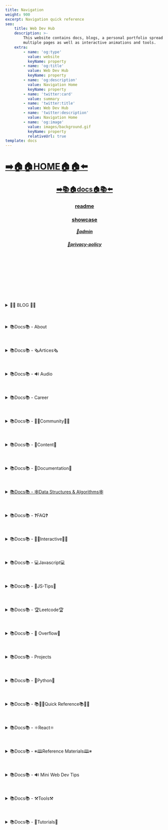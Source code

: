 ```yaml
---
title: Navigation
weight: 900
excerpt: Navigation quick reference
seo:
    title: Web Dev Hub
    description: >-
        This website contains docs, blogs, a personal portfolio spread out across
        multiple pages as well as interactive animations and tools.
    extra:
        - name: 'og:type'
          value: website
          keyName: property
        - name: 'og:title'
          value: Web Dev Hub
          keyName: property
        - name: 'og:description'
          value: Navigation Home
          keyName: property
        - name: 'twitter:card'
          value: summary
        - name: 'twitter:title'
          value: Web Dev Hub
        - name: 'twitter:description'
          value: Navigation Home
        - name: 'og:image'
          value: images/background.gif
          keyName: property
          relativeUrl: true
template: docs
---
```



# [**➡️🏠🏠HOME🏠🏠⬅️**](https://blog-backup242-org.netlify.app/)

<center>

## [**<ins>➡️📚🏠docs🏠📚⬅️</ins>**](https://blog-backup242-org.netlify.app/docs)

### [**readme</ins>**](https://blog-backup242-org.netlify.app/readme)

### [**<ins>showcase</ins>**](https://blog-backup242-org.netlify.app/showcase)

##### [**<ins>🔏admin</ins>**](https://blog-backup242-org.netlify.app/admin)

##### [**<ins>🔏privacy-policy</ins>**](https://blog-backup242-org.netlify.app/privacy-policy)

</center>

<br>
<br>
<br>
<br>
<br>
<br>
<br>
<br>
<br>

<details>

<summary> 📰📰 BLOG 📰📰 </h6>
</summary>

##### [**<ins>Blog Article List</ins>**](https://blog-backup242-org.netlify.app/blog)

-   [📰blog📰](https://blog-backup242-org.netlify.app/blog/web-scraping)
    - [📰300-react-questions](https://blog-backup242-org.netlify.app/blog/300-react-questions)
- [📰adding-css-to-your-html](https://blog-backup242-org.netlify.app/blog/adding-css-to-your-html)
- [📰awesome-graphql](https://blog-backup242-org.netlify.app/blog/awesome-graphql)
- [📰big-o-complexity](https://blog-backup242-org.netlify.app/blog/big-o-complexity)
- [📰blog-archive](https://blog-backup242-org.netlify.app/blog/blog-archive)
- [📰data-structures](https://blog-backup242-org.netlify.app/blog/data-structures)
- [📰data-structures-algorithms-resources](https://blog-backup242-org.netlify.app/blog/data-structures-algorithms-resources)
- [📰expressjs-apis](https://blog-backup242-org.netlify.app/blog/expressjs-apis)
- [📰flow-control-in-python](https://blog-backup242-org.netlify.app/blog/flow-control-in-python)
- [📰functions-in-python](https://blog-backup242-org.netlify.app/blog/functions-in-python)
- [📰git-gateway](https://blog-backup242-org.netlify.app/blog/git-gateway)
- [📰hoisting](https://blog-backup242-org.netlify.app/blog/hoisting)
- [📰interview-questions-js](https://blog-backup242-org.netlify.app/blog/interview-questions-js)
- [📰interview-questions-js-p2](https://blog-backup242-org.netlify.app/blog/interview-questions-js-p2)
- [📰interview-questions-js-p3](https://blog-backup242-org.netlify.app/blog/interview-questions-js-p3)
- [📰netlify-cms](https://blog-backup242-org.netlify.app/blog/netlify-cms)
- [📰platform-docs](https://blog-backup242-org.netlify.app/blog/platform-docs)
- [📰psql-cheat-sheet](https://blog-backup242-org.netlify.app/blog/psql-cheat-sheet)
- [📰python-for-js-dev](https://blog-backup242-org.netlify.app/blog/python-for-js-dev)
- [📰python-resources](https://blog-backup242-org.netlify.app/blog/python-resources)
- [📰vs-code-extensions](https://blog-backup242-org.netlify.app/blog/vs-code-extensions)
- [📰web-dev-trends](https://blog-backup242-org.netlify.app/blog/web-dev-trends)
- [📰web-scraping](https://blog-backup242-org.netlify.app/blog/web-scraping)

</details>

<br>
<br>
<br>

<details>

<summary>📚Docs📚 - About</summary>

-   [📚docs📚/about](https://blog-backup242-org.netlify.app/docs/about)
    -   [📚docs📚/about/README](https://blog-backup242-org.netlify.app/docs/about/README)
    -   [📚docs📚/about/eng-portfolio](https://blog-backup242-org.netlify.app/docs/about/eng-portfolio)
    -   [📚docs📚/about/intrests](https://blog-backup242-org.netlify.app/docs/about/intrests)
    -   [📚docs📚/about/job-search](https://blog-backup242-org.netlify.app/docs/about/job-search)
    -   [📚docs📚/about/resume](https://blog-backup242-org.netlify.app/docs/about/resume)

</details>

<br>
<br>
<br>

<details>

<summary>📚Docs📚 - 🗞️Artices🗞️</summary>

-   [📚docs📚/🗞️articles🗞️](https://blog-backup242-org.netlify.app/docs/articles)
    -   [📚docs📚/🗞️articles🗞️basic-web-dev](https://blog-backup242-org.netlify.app/docs/articles/basic-web-dev)
    -   [📚docs📚/🗞️articles🗞️buffers](https://blog-backup242-org.netlify.app/docs/articles/buffers)
    -   [📚docs📚/🗞️articles🗞️common-modules](https://blog-backup242-org.netlify.app/docs/articles/common-modules)
    -   [📚docs📚/🗞️articles🗞️dev-dep](https://blog-backup242-org.netlify.app/docs/articles/dev-dep)
    -   [📚docs📚/🗞️articles🗞️event-loop](https://blog-backup242-org.netlify.app/docs/articles/event-loop)
    -   [📚docs📚/🗞️articles🗞️fs-module](https://blog-backup242-org.netlify.app/docs/articles/fs-module)
    -   [📚docs📚/🗞️articles🗞️how-search-engines-work](https://blog-backup242-org.netlify.app/docs/articles/how-search-engines-work)
    -   [📚docs📚/🗞️articles🗞️how-the-web-works](https://blog-backup242-org.netlify.app/docs/articles/how-the-web-works)
    -   [📚docs📚/🗞️articles🗞️intro](https://blog-backup242-org.netlify.app/docs/articles/intro)
    -   [📚docs📚/🗞️articles🗞️jamstack](https://blog-backup242-org.netlify.app/docs/articles/jamstack)
    -   [📚docs📚/🗞️articles🗞️nextjs](https://blog-backup242-org.netlify.app/docs/articles/nextjs)
    -   [📚docs📚/🗞️articles🗞️node-api-express](https://blog-backup242-org.netlify.app/docs/articles/node-api-express)
    -   [📚docs📚/🗞️articles🗞️nodejs](https://blog-backup242-org.netlify.app/docs/articles/nodejs)
    -   [📚docs📚/🗞️articles🗞️npm](https://blog-backup242-org.netlify.app/docs/articles/npm)
    -   [📚docs📚/🗞️articles🗞️os-module](https://blog-backup242-org.netlify.app/docs/articles/os-module)
    -   [📚docs📚/🗞️articles🗞️reading-files](https://blog-backup242-org.netlify.app/docs/articles/reading-files)
    -   [📚docs📚/🗞️articles🗞️semantic](https://blog-backup242-org.netlify.app/docs/articles/semantic)
    -   [📚docs📚/🗞️articles🗞️semantic-html](https://blog-backup242-org.netlify.app/docs/articles/semantic-html)
    -   [📚docs📚/🗞️articles🗞️url](https://blog-backup242-org.netlify.app/docs/articles/url)
    -   [📚docs📚/🗞️articles🗞️web-standards-checklist](https://blog-backup242-org.netlify.app/docs/articles/web-standards-checklist)
    -   [📚docs📚/🗞️articles🗞️webdev-tools](https://blog-backup242-org.netlify.app/docs/articles/webdev-tools)
    -   [📚docs📚/🗞️articles🗞️writing-files](https://blog-backup242-org.netlify.app/docs/articles/writing-files)

</details>

<br>
<br>
<br>

<details>

<summary>📚Docs📚 - 🔊 Audio</summary>

-   [📚Docs - Audio🔊](https://blog-backup242-org.netlify.app/docs/audio)
    -   [📚docs📚/audio/dfft](https://blog-backup242-org.netlify.app/docs/audio/dfft)
    -   [📚docs📚/audio/discrete-fft](https://blog-backup242-org.netlify.app/docs/audio/discrete-fft)
    -   [📚docs📚/audio/dtw-python-explained](https://blog-backup242-org.netlify.app/docs/audio/dtw-python-explained)
    -   [📚docs📚/audio/dynamic-time-warping](https://blog-backup242-org.netlify.app/docs/audio/dynamic-time-warping)
    -   [📚docs📚/audio/web-audio-api](https://blog-backup242-org.netlify.app/docs/audio/web-audio-api)

</details>

<br>
<br>
<br>

<details>

<summary>📚Docs📚 -  Career </summary>

-   [📚docs📚/career](https://blog-backup242-org.netlify.app/docs/career)
    -   [📚docs📚/career/dev-interview](https://blog-backup242-org.netlify.app/docs/career/dev-interview)
    -   [📚docs📚/career/dos-and-donts](https://blog-backup242-org.netlify.app/docs/career/dos-and-donts)
    -   [📚docs📚/career/job-boards](https://blog-backup242-org.netlify.app/docs/career/job-boards)
    -   [📚docs📚/career/web-interview](https://blog-backup242-org.netlify.app/docs/career/web-interview)
    -   [📚docs📚/career/web-interview2](https://blog-backup242-org.netlify.app/docs/career/web-interview2)
    -   [📚docs📚/career/web-interview3](https://blog-backup242-org.netlify.app/docs/career/web-interview3)
    -   [📚docs📚/career/web-interview4](https://blog-backup242-org.netlify.app/docs/career/web-interview4)
    -   [📚docs📚/interview/job-search-nav](https://blog-backup242-org.netlify.app/docs/interview/job-search-nav)
    -   [📚docs📚/interview/previous-concepts](https://blog-backup242-org.netlify.app/docs/interview/previous-concepts)
    -   [📚docs📚/interview/review-concepts](https://blog-backup242-org.netlify.app/docs/interview/review-concepts)

</details>

<br>
<br>
<br>

<details>

<summary>📚Docs📚 -  👫👫Community👫👫 </summary>

-   [📚docs📚/👫👫community👫👫](https://blog-backup242-org.netlify.app/docs/community)
    -   [📚docs📚/community/an-open-letter-2-future-developers](https://blog-backup242-org.netlify.app/docs/community/an-open-letter-2-future-developers)
    -   [📚docs📚/community/bookmarks](https://blog-backup242-org.netlify.app/docs/community/bookmarks)
    -   [📚docs📚/community/video-chat](https://blog-backup242-org.netlify.app/docs/community/video-chat)

</details>

<br>
<br>
<br>

<details>

<summary>📚Docs📚 - 💼Content💼</summary>

-   [📚docs📚/💼content💼](https://blog-backup242-org.netlify.app/docs/content/)
    -   [📚docs📚/💼content💼/archive](https://blog-backup242-org.netlify.app/docs/content/archive)
    -   [📚docs📚/💼content💼/gatsby-Queries-Mutations](https://blog-backup242-org.netlify.app/docs/content/gatsby-Queries-Mutations)
    -   [📚docs📚/💼content💼/gists](https://blog-backup242-org.netlify.app/docs/content/gists)
    -   [📚docs📚/💼content💼/history-api](https://blog-backup242-org.netlify.app/docs/content/history-api)
    -   [📚docs📚/💼content💼/main-projects](https://blog-backup242-org.netlify.app/docs/content/main-projects)
    -   [📚docs📚/💼content💼/trouble-shooting](https://blog-backup242-org.netlify.app/docs/content/trouble-shooting)

</details>

<br>
<br>
<br>

<details>

<summary>📚Docs📚 - 📓Documentation📓</summary>

-   [📚docs📚/docs](https://blog-backup242-org.netlify.app/docs/docs)
    -   [📚docs📚/docs/appendix](https://blog-backup242-org.netlify.app/docs/docs/appendix)
    -   [📚docs📚/docs/art-of-command-line](https://blog-backup242-org.netlify.app/docs/docs/art-of-command-line)
    -   [📚docs📚/docs/bash](https://blog-backup242-org.netlify.app/docs/docs/bash)
    -   [📚docs📚/docs/css](https://blog-backup242-org.netlify.app/docs/docs/css)
    -   [📚docs📚/docs/data-structures-docs](https://blog-backup242-org.netlify.app/docs/docs/data-structures-docs)
    -   [📚docs📚/docs/es-6-features](https://blog-backup242-org.netlify.app/docs/docs/es-6-features)
    -   [📚docs📚/docs/git-reference](https://blog-backup242-org.netlify.app/docs/docs/git-reference)
    -   [📚docs📚/docs/git-repos](https://blog-backup242-org.netlify.app/docs/docs/git-repos)
    -   [📚docs📚/docs/glossary](https://blog-backup242-org.netlify.app/docs/docs/glossary)
    -   [📚docs📚/docs/html-tags](https://blog-backup242-org.netlify.app/docs/docs/html-tags)
    -   [📚docs📚/docs/markdown](https://blog-backup242-org.netlify.app/docs/docs/markdown)
    -   [📚docs📚/docs/no-whiteboarding](https://blog-backup242-org.netlify.app/docs/docs/no-whiteboarding)
    -   [📚docs📚/docs/node-docs-complete](https://blog-backup242-org.netlify.app/docs/docs/node-docs-complete)
    -   [📚docs📚/docs/regex-in-js](https://blog-backup242-org.netlify.app/docs/docs/regex-in-js)
    -   [📚docs📚/docs/sitemap](https://blog-backup242-org.netlify.app/docs/docs/sitemap)
    -   [📚docs📚/docs/snippets](https://blog-backup242-org.netlify.app/docs/docs/snippets)

</details>

<br>
<br>
<br>

<details>

<summary>
 <ins>📚Docs📚 - 🕸Data Structures & Algorithms🕸</summary>

-   [📚docs📚/🕸ds-algo🕸](https://blog-backup242-org.netlify.app/docs/ds-algo)
    -   [📚docs📚/🕸ds-algo🕸/big-o](https://blog-backup242-org.netlify.app/docs/ds-algo/big-o)
    -   [📚docs📚/🕸ds-algo🕸/ds-algo-interview](https://blog-backup242-org.netlify.app/docs/ds-algo/ds-algo-interview)
    -   [📚docs📚/🕸ds-algo🕸/ds-overview](https://blog-backup242-org.netlify.app/docs/ds-algo/ds-overview)

</details>

<br>
<br>
<br>

<details>

<summary>📚Docs📚 - ❓FAQ❓</summary>

-   [📚docs📚/faq](https://blog-backup242-org.netlify.app/docs/faq)
    -   [📚docs📚/❓faq❓/contact](https://blog-backup242-org.netlify.app/docs/faq/contact)
    -   [📚docs📚/❓faq❓/plug-ins](https://blog-backup242-org.netlify.app/docs/faq/plug-ins)

</details>

<br>
<br>
<br>

<details>

<summary>📚Docs📚 - 🧑‍🔬Interactive🧑‍🔬 </summary>

-   [📚docs📚/interact](https://blog-backup242-org.netlify.app/docs/interact)
    -   [📚docs📚/🧑‍🔬interact🧑‍🔬/callstack-visual](https://blog-backup242-org.netlify.app/docs/interact/callstack-visual)
    -   [📚docs📚/🧑‍🔬interact🧑‍🔬/clock](https://blog-backup242-org.netlify.app/docs/interact/clock)
    -   [📚docs📚/🧑‍🔬interact🧑‍🔬/jupyter-notebooks](https://blog-backup242-org.netlify.app/docs/interact/jupyter-notebooks)
    -   [📚docs📚/🧑‍🔬interact🧑‍🔬/other-sites](https://blog-backup242-org.netlify.app/docs/interact/other-sites)
    -   [📚docs📚/🧑‍🔬interact🧑‍🔬/video-chat](https://blog-backup242-org.netlify.app/docs/interact/video-chat)

</details>

<br>
<br>
<br>

<details>

<summary>📚Docs📚 - 💻Javascript💻</summary>

-   [📚docs📚/💻javascript💻](https://blog-backup242-org.netlify.app/docs/javascript)
    -   [📚docs📚/💻javascript💻/arrow-functions](https://blog-backup242-org.netlify.app/docs/javascript/arrow-functions)
    -   [📚docs📚/💻javascript💻/asyncjs](https://blog-backup242-org.netlify.app/docs/javascript/asyncjs)
    -   [📚docs📚/💻javascript💻/await-keyword](https://blog-backup242-org.netlify.app/docs/javascript/await-keyword)
    -   [📚docs📚/💻javascript💻/bigo](https://blog-backup242-org.netlify.app/docs/javascript/bigo)
    -   [📚docs📚/💻javascript💻/clean-code](https://blog-backup242-org.netlify.app/docs/javascript/clean-code)
    -   [📚docs📚/💻javascript💻/constructor-functions](https://blog-backup242-org.netlify.app/docs/javascript/constructor-functions)
    -   [📚docs📚/💻javascript💻/cs-basics-in-js](https://blog-backup242-org.netlify.app/docs/javascript/cs-basics-in-js)
    -   [📚docs📚/💻javascript💻/for-loops](https://blog-backup242-org.netlify.app/docs/javascript/for-loops)
    -   [📚docs📚/💻javascript💻/part2-pojo](https://blog-backup242-org.netlify.app/docs/javascript/part2-pojo)
    -   [📚docs📚/💻javascript💻/promises](https://blog-backup242-org.netlify.app/docs/javascript/promises)
    -   [📚docs📚/💻javascript💻/review](https://blog-backup242-org.netlify.app/docs/javascript/review)
    -   [📚docs📚/💻javascript💻/this-is-about-this](https://blog-backup242-org.netlify.app/docs/javascript/this-is-about-this)

</details>

<br>
<br>
<br>

<details>

<summary>📚Docs📚 -  💸JS-Tips💸</summary>

-   [📚docs📚/💸js-tips💸](https://blog-backup242-org.netlify.app/docs/js-tips)
    -   [📚docs📚/💸js-tips💸/abs](https://blog-backup242-org.netlify.app/docs/js-tips/abs)
    -   [📚docs📚/💸js-tips💸/acos](https://blog-backup242-org.netlify.app/docs/js-tips/acos)
    -   [📚docs📚/💸js-tips💸/acosh](https://blog-backup242-org.netlify.app/docs/js-tips/acosh)
    -   [📚docs📚/💸js-tips💸/addition](https://blog-backup242-org.netlify.app/docs/js-tips/addition)
    -   [📚docs📚/💸js-tips💸/all](https://blog-backup242-org.netlify.app/docs/js-tips/all)
    -   [📚docs📚/💸js-tips💸/allsettled](https://blog-backup242-org.netlify.app/docs/js-tips/allsettled)
    -   [📚docs📚/💸js-tips💸/any](https://blog-backup242-org.netlify.app/docs/js-tips/any)
    -   [📚docs📚/💸js-tips💸/array](https://blog-backup242-org.netlify.app/docs/js-tips/array)
    -   [📚docs📚/💸js-tips💸/array-methods](https://blog-backup242-org.netlify.app/docs/js-tips/array-methods)
    -   [📚docs📚/💸js-tips💸/arrow_functions](https://blog-backup242-org.netlify.app/docs/js-tips/arrow_functions)
    -   [📚docs📚/💸js-tips💸/async_function](https://blog-backup242-org.netlify.app/docs/js-tips/async_function)
    -   [📚docs📚/💸js-tips💸/bad_radix](https://blog-backup242-org.netlify.app/docs/js-tips/bad_radix)
    -   [📚docs📚/💸js-tips💸/bind](https://blog-backup242-org.netlify.app/docs/js-tips/bind)
    -   [📚docs📚/💸js-tips💸/classes](https://blog-backup242-org.netlify.app/docs/js-tips/classes)
    -   [📚docs📚/💸js-tips💸/concat](https://blog-backup242-org.netlify.app/docs/js-tips/concat)
    -   [📚docs📚/💸js-tips💸/conditional_operator](https://blog-backup242-org.netlify.app/docs/js-tips/conditional_operator)
    -   [📚docs📚/💸js-tips💸/const](https://blog-backup242-org.netlify.app/docs/js-tips/const)
    -   [📚docs📚/💸js-tips💸/create](https://blog-backup242-org.netlify.app/docs/js-tips/create)
    -   [📚docs📚/💸js-tips💸/date](https://blog-backup242-org.netlify.app/docs/js-tips/date)
    -   [📚docs📚/💸js-tips💸/eval](https://blog-backup242-org.netlify.app/docs/js-tips/eval)
    -   [📚docs📚/💸js-tips💸/every](https://blog-backup242-org.netlify.app/docs/js-tips/every)
    -   [📚docs📚/💸js-tips💸/filter](https://blog-backup242-org.netlify.app/docs/js-tips/filter)
    -   [📚docs📚/💸js-tips💸/for...of](https://blog-backup242-org.netlify.app/docs/js-tips/for...of)
    -   [📚docs📚/💸js-tips💸/foreach](https://blog-backup242-org.netlify.app/docs/js-tips/foreach)
    -   [📚docs📚/💸js-tips💸/functions](https://blog-backup242-org.netlify.app/docs/js-tips/functions)
    -   [📚docs📚/💸js-tips💸/import](https://blog-backup242-org.netlify.app/docs/js-tips/import)
    -   [📚docs📚/💸js-tips💸/insert-into-array](https://blog-backup242-org.netlify.app/docs/js-tips/insert-into-array)
    -   [📚docs📚/💸js-tips💸/map](https://blog-backup242-org.netlify.app/docs/js-tips/map)
    -   [📚docs📚/💸js-tips💸/object](https://blog-backup242-org.netlify.app/docs/js-tips/object)
    -   [📚docs📚/💸js-tips💸/reduce](https://blog-backup242-org.netlify.app/docs/js-tips/reduce)
    -   [📚docs📚/💸js-tips💸/regexp](https://blog-backup242-org.netlify.app/docs/js-tips/regexp)
    -   [📚docs📚/💸js-tips💸/sort](https://blog-backup242-org.netlify.app/docs/js-tips/sort)
    -   [📚docs📚/💸js-tips💸/sorting-strings](https://blog-backup242-org.netlify.app/docs/js-tips/sorting-strings)
    -   [📚docs📚/💸js-tips💸/string](https://blog-backup242-org.netlify.app/docs/js-tips/string)
    -   [📚docs📚/💸js-tips💸/this](https://blog-backup242-org.netlify.app/docs/js-tips/this)
    -   [📚docs📚/💸js-tips💸/var](https://blog-backup242-org.netlify.app/docs/js-tips/var)

</details>

<br>
<br>
<br>

<details>

<summary>📚Docs📚 - 🏆Leetcode🏆 </summary>

-   [📚docs📚/🏆leetcode🏆](https://blog-backup242-org.netlify.app/docs/leetcode)
    -   [📚docs📚/🏆leetcode🏆/ContaineWitMosWater](https://blog-backup242-org.netlify.app/docs/leetcode/ContaineWitMosWater)
    -   [📚docs📚/🏆leetcode🏆/DividTwIntegers](https://blog-backup242-org.netlify.app/docs/leetcode/DividTwIntegers)
    -   [📚docs📚/🏆leetcode🏆/GeneratParentheses](https://blog-backup242-org.netlify.app/docs/leetcode/GeneratParentheses)
    -   [📚docs📚/🏆leetcode🏆/LetteCombinationoPhonNumber](https://blog-backup242-org.netlify.app/docs/leetcode/LetteCombinationoPhonNumber)
    -   [📚docs📚/🏆leetcode🏆/LongesCommoPrefix](https://blog-backup242-org.netlify.app/docs/leetcode/LongesCommoPrefix)
    -   [📚docs📚/🏆leetcode🏆/MediaoTwSorteArrays](https://blog-backup242-org.netlify.app/docs/leetcode/MediaoTwSorteArrays)
    -   [📚docs📚/🏆leetcode🏆/NexPermutation](https://blog-backup242-org.netlify.app/docs/leetcode/NexPermutation)
    -   [📚docs📚/🏆leetcode🏆/PalindromNumber](https://blog-backup242-org.netlify.app/docs/leetcode/PalindromNumber)
    -   [📚docs📚/🏆leetcode🏆/RegulaExpressioMatching](https://blog-backup242-org.netlify.app/docs/leetcode/RegulaExpressioMatching)
    -   [📚docs📚/🏆leetcode🏆/RemovDuplicatefroSorteArray](https://blog-backup242-org.netlify.app/docs/leetcode/RemovDuplicatefroSorteArray)
    -   [📚docs📚/🏆leetcode🏆/RemovNtNodFroEnoList](https://blog-backup242-org.netlify.app/docs/leetcode/RemovNtNodFroEnoList)
    -   [📚docs📚/🏆leetcode🏆/RomatInteger](https://blog-backup242-org.netlify.app/docs/leetcode/RomatInteger)
    -   [📚docs📚/🏆leetcode🏆/SearciRotateSorteArray](https://blog-backup242-org.netlify.app/docs/leetcode/SearciRotateSorteArray)
    -   [📚docs📚/🏆leetcode🏆/StrintIntege(atoi)](<https://blog-backup242-org.netlify.app/docs/leetcode/StrintIntege(atoi)>)
    -   [📚docs📚/🏆leetcode🏆/ValiParentheses](https://blog-backup242-org.netlify.app/docs/leetcode/ValiParentheses)
    -   [📚docs📚/🏆leetcode🏆/ZigZaConversion](https://blog-backup242-org.netlify.app/docs/leetcode/ZigZaConversion)

</details>

<br>
<br>
<br>

<details>

<summary>📚Docs📚 -  🌊 Overflow🌊     </summary>

-   [📚docs📚/🌊overflow🌊](https://blog-backup242-org.netlify.app/docs/overflow)
    -   [📚docs📚/🌊overflow🌊/html-spec](https://blog-backup242-org.netlify.app/docs/overflow/html-spec)
    -   [📚docs📚/🌊overflow🌊/http](https://blog-backup242-org.netlify.app/docs/overflow/http)
    -   [📚docs📚/🌊overflow🌊/install](https://blog-backup242-org.netlify.app/docs/overflow/install)
    -   [📚docs📚/🌊overflow🌊/modules](https://blog-backup242-org.netlify.app/docs/overflow/modules)
    -   [📚docs📚/🌊overflow🌊/node-cli-args](https://blog-backup242-org.netlify.app/docs/overflow/node-cli-args)
    -   [📚docs📚/🌊overflow🌊/node-js-language](https://blog-backup242-org.netlify.app/docs/overflow/node-js-language)
    -   [📚docs📚/🌊overflow🌊/node-package-manager](https://blog-backup242-org.netlify.app/docs/overflow/node-package-manager)
    -   [📚docs📚/🌊overflow🌊/node-repl](https://blog-backup242-org.netlify.app/docs/overflow/node-repl)
    -   [📚docs📚/🌊overflow🌊/node-run-cli](https://blog-backup242-org.netlify.app/docs/overflow/node-run-cli)
    -   [📚docs📚/🌊overflow🌊/nodevsbrowser](https://blog-backup242-org.netlify.app/docs/overflow/nodevsbrowser)
    -   [📚docs📚/🌊overflow🌊/understanding-firebase](https://blog-backup242-org.netlify.app/docs/overflow/understanding-firebase)
    -   [📚docs📚/🌊overflow🌊/v8](https://blog-backup242-org.netlify.app/docs/overflow/v8)

</details>

<br>
<br>
<br>

<details>

<summary>📚Docs📚 - Projects  </summary>

-   [📚docs📚/projects](https://blog-backup242-org.netlify.app/docs/projects)
    -   [📚docs📚/projects/embeded-websites](https://blog-backup242-org.netlify.app/docs/projects/embeded-websites)
    -   [📚docs📚/projects/list-of-projects](https://blog-backup242-org.netlify.app/docs/projects/list-of-projects)
    -   [📚docs📚/projects/mini-projects](https://blog-backup242-org.netlify.app/docs/projects/mini-projects)
    -   [📚docs📚/projects/mini-projects2](https://blog-backup242-org.netlify.app/docs/projects/mini-projects2)
    -   [📚docs📚/projects/my-websites](https://blog-backup242-org.netlify.app/docs/projects/my-websites)

</details>

<br>
<br>
<br>

<details>

<summary>📚Docs📚 - 🐍Python🐍  </summary>

-   [📚docs📚/🐍python🐍](https://blog-backup242-org.netlify.app/docs/python)
    -   [📚docs📚/🐍python🐍/at-length](https://blog-backup242-org.netlify.app/docs/python/at-length)
    -   [📚docs📚/🐍python🐍/cheat-sheet](https://blog-backup242-org.netlify.app/docs/python/cheat-sheet)
    -   [📚docs📚/🐍python🐍/comprehensive-guide](https://blog-backup242-org.netlify.app/docs/python/comprehensive-guide)
    -   [📚docs📚/🐍python🐍/examples](https://blog-backup242-org.netlify.app/docs/python/examples)
    -   [📚docs📚/🐍python🐍/flow-control](https://blog-backup242-org.netlify.app/docs/python/flow-control)
    -   [📚docs📚/🐍python🐍/functions](https://blog-backup242-org.netlify.app/docs/python/functions)
    -   [📚docs📚/🐍python🐍/google-sheets-api](https://blog-backup242-org.netlify.app/docs/python/google-sheets-api)
    -   [📚docs📚/🐍python🐍/python-ds](https://blog-backup242-org.netlify.app/docs/python/python-ds)
    -   [📚docs📚/🐍python🐍/intro-for-js-devs](https://blog-backup242-org.netlify.app/docs/python/intro-for-js-devs)
    -   [📚docs📚/🐍python🐍/python-quiz](https://blog-backup242-org.netlify.app/docs/python/python-quiz)
    -   [📚docs📚/🐍python🐍/snippets](https://blog-backup242-org.netlify.app/docs/python/snippets)

</details>

<br>
<br>
<br>

<details>

<summary>📚Docs📚 - 📚🏃‍♂️Quick Reference📚🏃‍♂️   </summary>

-   [📚docs📚/quick-ref](https://blog-backup242-org.netlify.app/docs/quick-ref)
    -   [📚docs📚/🏃‍♂️📚quick-ref📚🏃‍♂️/Emmet](https://blog-backup242-org.netlify.app/docs/quick-ref/Emmet)
    -   [📚docs📚/🏃‍♂️📚quick-ref📚🏃‍♂️/all-emojis](https://blog-backup242-org.netlify.app/docs/quick-ref/all-emojis)
    -   [📚docs📚/🏃‍♂️📚quick-ref📚🏃‍♂️/create-react-app](https://blog-backup242-org.netlify.app/docs/quick-ref/create-react-app)
    -   [📚docs📚/🏃‍♂️📚quick-ref📚🏃‍♂️/git-bash](https://blog-backup242-org.netlify.app/docs/quick-ref/git-bash)
    -   [📚docs📚/🏃‍♂️📚quick-ref📚🏃‍♂️/git-tricks](https://blog-backup242-org.netlify.app/docs/quick-ref/git-tricks)
    -   [📚docs📚/🏃‍♂️📚quick-ref📚🏃‍♂️/google-firebase](https://blog-backup242-org.netlify.app/docs/quick-ref/google-firebase)
    -   [📚docs📚/🏃‍♂️📚quick-ref📚🏃‍♂️/heroku-error-codes](https://blog-backup242-org.netlify.app/docs/quick-ref/heroku-error-codes)
    -   [📚docs📚/🏃‍♂️📚quick-ref📚🏃‍♂️/installation](https://blog-backup242-org.netlify.app/docs/quick-ref/installation)
    -   [📚docs📚/🏃‍♂️📚quick-ref📚🏃‍♂️/markdown-dropdowns](https://blog-backup242-org.netlify.app/docs/quick-ref/markdown-dropdowns)
    -   [📚docs📚/🏃‍♂️📚quick-ref📚🏃‍♂️/minifiction](https://blog-backup242-org.netlify.app/docs/quick-ref/minifiction)
    -   [📚docs📚/🏃‍♂️📚quick-ref📚🏃‍♂️/new-repo-instructions](https://blog-backup242-org.netlify.app/docs/quick-ref/new-repo-instructions)
    -   [📚docs📚/🏃‍♂️📚quick-ref📚🏃‍♂️/psql-setup](https://blog-backup242-org.netlify.app/docs/quick-ref/psql-setup)
    -   [📚docs📚/🏃‍♂️📚quick-ref📚🏃‍♂️/pull-request-rubric](https://blog-backup242-org.netlify.app/docs/quick-ref/pull-request-rubric)
    -   [📚docs📚/🏃‍♂️📚quick-ref📚🏃‍♂️/quick-links](https://blog-backup242-org.netlify.app/docs/quick-ref/quick-links)
    -   [📚docs📚/🏃‍♂️📚quick-ref📚🏃‍♂️/topRepos](https://blog-backup242-org.netlify.app/docs/quick-ref/topRepos)
    -   [📚docs📚/🏃‍♂️📚quick-ref📚🏃‍♂️/understanding-path](https://blog-backup242-org.netlify.app/docs/quick-ref/understanding-path)
    -   [📚docs📚/🏃‍♂️📚quick-ref📚🏃‍♂️/vscode-themes](https://blog-backup242-org.netlify.app/docs/quick-ref/vscode-themes)
    -   [📚docs📚/⚛️react⚛️/accessibility](https://blog-backup242-org.netlify.app/docs/react/accessibility)

</details>

<br>
<br>
<br>

<details>

<summary>📚Docs📚 - ⚛️React⚛️ </summary>

-   [📚docs📚/⚛️react⚛️](https://blog-backup242-org.netlify.app/docs/react)
    -   [📚docs📚/⚛️react⚛️/ajax-n-apis](https://blog-backup242-org.netlify.app/docs/react/ajax-n-apis)
    -   [📚docs📚/⚛️react⚛️/cheatsheet](https://blog-backup242-org.netlify.app/docs/react/cheatsheet)
    -   [📚docs📚/⚛️react⚛️/createReactApp](https://blog-backup242-org.netlify.app/docs/react/createReactApp)
    -   [📚docs📚/⚛️react⚛️/demo](https://blog-backup242-org.netlify.app/docs/react/demo)
    -   [📚docs📚/⚛️react⚛️/dont-use-index-as-keys](https://blog-backup242-org.netlify.app/docs/react/dont-use-index-as-keys)
    -   [📚docs📚/⚛️react⚛️/jsx](https://blog-backup242-org.netlify.app/docs/react/jsx)
    -   [📚docs📚/⚛️react⚛️/quiz](https://blog-backup242-org.netlify.app/docs/react/quiz)
    -   [📚docs📚/⚛️react⚛️/react-docs](https://blog-backup242-org.netlify.app/docs/react/react-docs)
    -   [📚docs📚/⚛️react⚛️/react-in-depth](https://blog-backup242-org.netlify.app/docs/react/react-in-depth)
    -   [📚docs📚/⚛️react⚛️/react-patterns-by-usecase](https://blog-backup242-org.netlify.app/docs/react/react-patterns-by-usecase)
    -   [📚docs📚/⚛️react⚛️/react2](https://blog-backup242-org.netlify.app/docs/react/react2)
    -   [📚docs📚/⚛️react⚛️/render-elements](https://blog-backup242-org.netlify.app/docs/react/render-elements)

</details>

<br>
<br>
<br>

<details>

<summary>📚Docs📚 -  ※🕮Reference Materials🕮※</summary>

-   [📚docs📚/※reference※](https://blog-backup242-org.netlify.app/docs/reference)
    -   [📚docs📚/※🕮reference※🕮/awesome-lists](https://blog-backup242-org.netlify.app/docs/reference/awesome-lists)
    -   [📚docs📚/※🕮reference※🕮/awesome-nodejs](https://blog-backup242-org.netlify.app/docs/reference/awesome-nodejs)
    -   [📚docs📚/※🕮reference※🕮/awesome-static](https://blog-backup242-org.netlify.app/docs/reference/awesome-static)
    -   [📚docs📚/※🕮reference※🕮/bash-commands](https://blog-backup242-org.netlify.app/docs/reference/bash-commands)
    -   [📚docs📚/※🕮reference※🕮/bookmarks](https://blog-backup242-org.netlify.app/docs/reference/bookmarks)
    -   [📚docs📚/※🕮reference※🕮/embed-the-web](https://blog-backup242-org.netlify.app/docs/reference/embed-the-web)
    -   [📚docs📚/※🕮reference※🕮/github-resources](https://blog-backup242-org.netlify.app/docs/reference/github-resources)
    -   [📚docs📚/※🕮reference※🕮/github-search](https://blog-backup242-org.netlify.app/docs/reference/github-search)
    -   [📚docs📚/※🕮reference※🕮/google-cloud](https://blog-backup242-org.netlify.app/docs/reference/google-cloud)
    -   [📚docs📚/※🕮reference※🕮/how-2-reinstall-npm](https://blog-backup242-org.netlify.app/docs/reference/how-2-reinstall-npm)
    -   [📚docs📚/※🕮reference※🕮/how-to-kill-a-process](https://blog-backup242-org.netlify.app/docs/reference/how-to-kill-a-process)
    -   [📚docs📚/※🕮reference※🕮/installing-node](https://blog-backup242-org.netlify.app/docs/reference/installing-node)
    -   [📚docs📚/※🕮reference※🕮/intro-to-nodejs](https://blog-backup242-org.netlify.app/docs/reference/intro-to-nodejs)
    -   [📚docs📚/※🕮reference※🕮/markdown-styleguide](https://blog-backup242-org.netlify.app/docs/reference/markdown-styleguide)
    -   [📚docs📚/※🕮reference※🕮/notes-template](https://blog-backup242-org.netlify.app/docs/reference/notes-template)
    -   [📚docs📚/※🕮reference※🕮/psql](https://blog-backup242-org.netlify.app/docs/reference/psql)
    -   [📚docs📚/※🕮reference※🕮/resources](https://blog-backup242-org.netlify.app/docs/reference/resources)
    -   [📚docs📚/※🕮reference※🕮/vscode](https://blog-backup242-org.netlify.app/docs/reference/vscode)
    -   [📚docs📚/※🕮reference※🕮/web-api's](https://blog-backup242-org.netlify.app/docs/reference/web-api's)

</details>

</details>

<br>
<br>
<br>

<details>

<summary>📚Docs📚 - 🔊 Mini Web Dev Tips </summary>

-   [📚docs📚/tips](https://blog-backup242-org.netlify.app/docs/tips)
    -   [📚docs📚/tips/regex-tips](https://blog-backup242-org.netlify.app/docs/tips/regex-tips)

</details>

<br>
<br>
<br>

<details>

<summary>📚Docs📚 - ⚒Tools⚒ </summary>

-   [📚docs📚/⚒Tools⚒/](https://blog-backup242-org.netlify.app/docs/tools)
    -   [📚docs📚/⚒Tools⚒/all](https://blog-backup242-org.netlify.app/docs/tools/all)
    -   [📚docs📚/⚒Tools⚒/all-stripped](https://blog-backup242-org.netlify.app/docs/tools/all-stripped)
    -   [📚docs📚/⚒Tools⚒/archive](https://blog-backup242-org.netlify.app/docs/tools/archive)
    -   [📚docs📚/⚒Tools⚒/dev-utilities](https://blog-backup242-org.netlify.app/docs/tools/dev-utilities)
    -   [📚docs📚/⚒Tools⚒/📚markdown-html](https://blog-backup242-org.netlify.app/docs/tools/markdown-html)

</details>

<br>
<br>
<br>

<details>

<summary>📚Docs📚 - 📑Tutorials📑</summary>

-   [📚docs📚/tutorials](https://blog-backup242-org.netlify.app/docs/tutorials)
    -   [📚docs📚/📑tutorials📑/enviorment-setup](https://blog-backup242-org.netlify.app/docs/tutorials/enviorment-setup)
    -   [📚docs📚/📑tutorials📑/get-file-extension](https://blog-backup242-org.netlify.app/docs/tutorials/get-file-extension)
    -   [📚docs📚/📑tutorials📑/get-file-name](https://blog-backup242-org.netlify.app/docs/tutorials/get-file-name)
